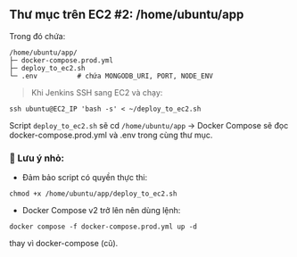 ## Thư mục trên EC2 #2: /home/ubuntu/app

Trong đó chứa:

```
/home/ubuntu/app/
├─ docker-compose.prod.yml
├─ deploy_to_ec2.sh
└─ .env          # chứa MONGODB_URI, PORT, NODE_ENV
```

> Khi Jenkins SSH sang EC2 và chạy:

`ssh ubuntu@EC2_IP 'bash -s' < ~/deploy_to_ec2.sh`

Script `deploy_to_ec2.sh` sẽ cd `/home/ubuntu/app` → Docker Compose sẽ đọc docker-compose.prod.yml và .env trong cùng thư mục.

### 📌 Lưu ý nhỏ:

- Đảm bảo script có quyền thực thi:

`chmod +x /home/ubuntu/app/deploy_to_ec2.sh`

- Docker Compose v2 trở lên nên dùng lệnh:

`docker compose -f docker-compose.prod.yml up -d`

thay vì docker-compose (cũ).
